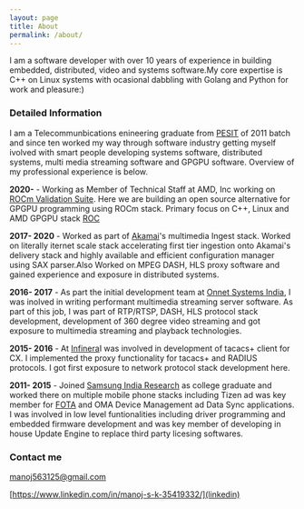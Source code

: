 ```yaml
---
layout: page
title: About
permalink: /about/
---
```

I am a software developer with over 10 years of experience in building embedded, distributed, video and systems software.My core expertise is C++ on Linux systems with ocasional dabbling with Golang and Python for work and pleasure:)

### Detailed Information
I am a Telecommunbications enineering graduate from [PESIT](<https://pes.edu/>) of 2011 batch and since ten worked my way through software industry getting myself ivolved with smart people developing systems software, distributed systems, multi media streaming software and GPGPU software. Overview of my professional experience is below.

**2020-** - Working as Member of Technical Staff at AMD, Inc working on [ROCm Validation Suite](<https://github.com/ROCm-Developer-Tools/ROCmValidationSuite/tree/master>). Here we are building an open source alternative for GPGPU programming using ROCm stack. Primary focus on C++, Linux and AMD GPGPU stack [ROC](<https://rocmdocs.amd.com/en/latest/>)

**2017- 2020** - Worked as part of [Akamai](<https://www.akamai.com/>)'s  multimedia Ingest stack. Worked on literally iternet scale stack accelerating first tier ingestion onto Akamai's delivery stack and highly available and efficient configuration manager using SAX parser.Also Worked on MPEG DASH, HLS proxy software and gained experience and exposure in distributed systems.

**2016- 2017** - As part the initial development team at [Onnet Systems India](<https://www.onnetsystems.net/>), I was inolved in writing performant multimedia streaming server software. As part of this job, I was part of RTP/RTSP, DASH, HLS protocol stack development, development of 360 degree video streaming and got exposure to multimedia streaming and playback technologies.

**2015- 2016** - At [Infinera](<https://www.infinera.com/>)I was involved in development of tacacs+ client for CX. I implemented the proxy functionality for tacacs+ and RADIUS protocols. I got first exposure to network protocol stack development here.

**2011- 2015** - Joined [Samsung India Research](<https://research.samsung.com/sri-b>) as college graduate and worked there on multiple mobile phone stacks including Tizen ad was key member for [FOTA](<https://en.wikipedia.org/wiki/Over-the-air_programming>) and OMA Device Management ad Data Sync applications. I was involved in low level funtionalities including driver programming and embedded firmware development and was key member of developing in house Update Engine to replace third party licesing softwares.



### Contact me

[manoj563125@gmail.com](mailto:manoj563125@gmail.com)

[https://www.linkedin.com/in/manoj-s-k-35419332/](linkedin)
